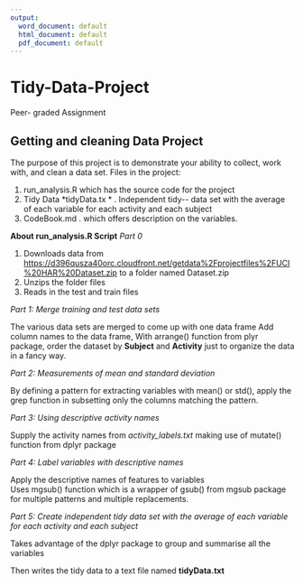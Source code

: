 ```yaml
---
output:
  word_document: default
  html_document: default
  pdf_document: default
---
```

# Tidy-Data-Project
Peer- graded Assignment

## Getting and cleaning Data Project

The purpose of this project is to demonstrate your ability to collect, 
work with, and clean a data set. Files in the project:
  

1) run_analysis.R which has the source code for the project   
2) Tidy Data *tidyData.tx * . Independent  tidy-- 
data set with the average of each variable for each activity and each   subject  
3)  CodeBook.md . which offers description on the variables.  


**About run_analysis.R Script**
*Part 0*
1) Downloads data from
https://d396qusza40orc.cloudfront.net/getdata%2Fprojectfiles%2FUCI%20HAR%20Dataset.zip 
to a folder named Dataset.zip
2) Unzips the folder files
3) Reads in the test and train files

*Part 1: Merge training and test data sets*

The various data sets are merged to come up with one data frame
Add column names to the data frame, 
With arrange() function from plyr package, order the dataset by **Subject** and **Activity** just to organize the data in a fancy way.

*Part 2: Measurements of mean and standard deviation*

By defining a pattern for extracting variables with mean() or std(), apply the grep function in subsetting only the columns matching the pattern.


*Part 3: Using descriptive activity names*

Supply the activity names from *activity_labels.txt* making use of mutate() function from dplyr package

*Part 4: Label variables with descriptive names*

Apply the descriptive names of features to variables  
Uses mgsub() function which is a wrapper of gsub() from mgsub package for multiple patterns and multiple replacements.

*Part 5: Create independent tidy data set with the average of each        variable for each activity and each subject*

Takes advantage of the dplyr package to group and summarise all the variables

Then writes the tidy data to a text file named **tidyData.txt**



  